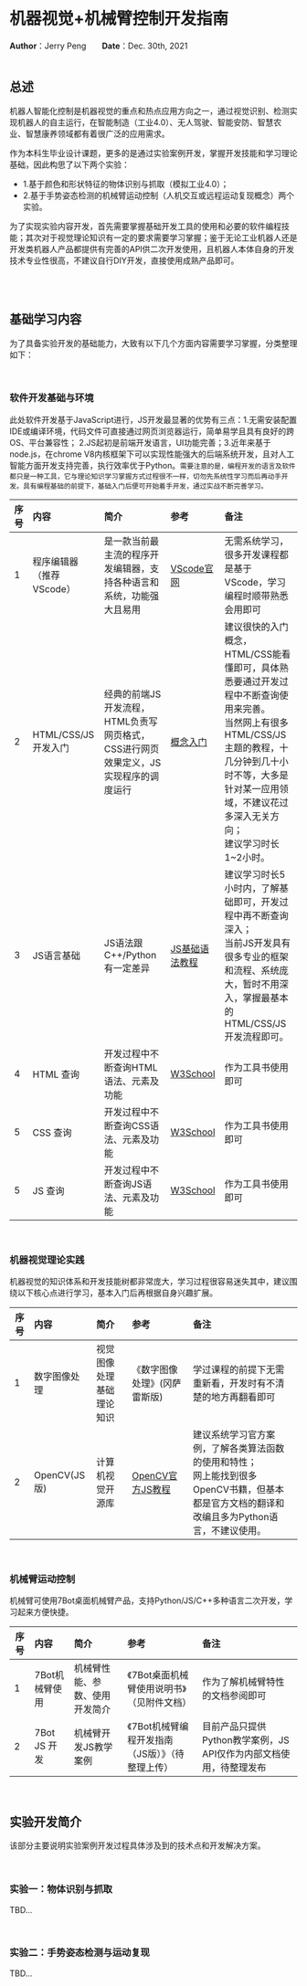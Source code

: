 # 机器视觉+机械臂控制开发指南

**Author**：Jerry Peng   &nbsp; &nbsp; &nbsp; **Date**：Dec. 30th, 2021
 <br>
 <br>

 ## 总述

 机器人智能化控制是机器视觉的重点和热点应用方向之一，通过视觉识别、检测实现机器人的自主运行，在智能制造（工业4.0）、无人驾驶、智能安防、智慧农业、智慧康养领域都有着很广泛的应用需求。

 作为本科生毕业设计课题，更多的是通过实验案例开发，掌握开发技能和学习理论基础，因此构思了以下两个实验：
 * 1.基于颜色和形状特征的物体识别与抓取（模拟工业4.0）；
 * 2.基于手势姿态检测的机械臂运动控制（人机交互或远程运动复现概念）两个实验。

为了实现实验内容开发，首先需要掌握基础开发工具的使用和必要的软件编程技能；其次对于视觉理论知识有一定的要求需要学习掌握；鉴于无论工业机器人还是开发类机器人产品都提供有完善的API供二次开发使用，且机器人本体自身的开发技术专业性很高，不建议自行DIY开发，直接使用成熟产品即可。

 <br>
 <br>

 ## 基础学习内容
 为了具备实验开发的基础能力，大致有以下几个方面内容需要学习掌握，分类整理如下：
 
  <br>

 ### 软件开发基础与环境
 此处软件开发基于JavaScript进行，JS开发最显著的优势有三点：1.无需安装配置IDE或编译环境，代码文件可直接通过网页浏览器运行，简单易学且具有良好的跨OS、平台兼容性； 2.JS起初是前端开发语言，UI功能完善；3.近年来基于node.js，在chrome V8内核框架下可以实现性能强大的后端系统开发，且对人工智能方面开发支持完善，执行效率优于Python。`需要注意的是，编程开发的语言及软件都只是一种工具，它与理论知识学习掌握方式过程很不一样，切勿先系统性学习而后再动手开发。具有编程基础的前提下，基础入门后便可开始着手开发，通过实战不断完善学习。`

 | 序号 | 内容 | 简介 | 参考 | 备注 |
 | ------------- |:-------------|:-------------|:-------------| :-------------|
 | 1 | 程序编辑器（推荐VScode） | 是一款当前最主流的程序开发编辑器，支持各种语言和系统，功能强大且易用 | [VScode官网](https://code.visualstudio.com/) | 无需系统学习，很多开发课程都是基于VScode，学习编程时顺带熟悉会用即可 |
 | 2 | HTML/CSS/JS开发入门 | 经典的前端JS开发流程，HTML负责写网页格式，CSS进行网页效果定义，JS实现程序的调度运行 | [概念入门](https://www.cnblogs.com/shiyanlou/p/12304522.html) | 建议很快的入门概念，HTML/CSS能看懂即可，具体熟悉要通过开发过程中不断查询使用来完善。 <br> 当然网上有很多HTML/CSS/JS主题的教程，十几分钟到几十小时不等，大多是针对某一应用领域，不建议花过多深入无关方向； <br> 建议学习时长1~2小时。 |
 | 3 | JS语言基础 | JS语法跟C++/Python有一定差异 | [JS基础语法教程](https://www.bilibili.com/video/BV1P741147CT?from=search&seid=17142994675239237100&spm_id_from=333.337.0.0) | 建议学习时长5小时内，了解基础即可，开发过程中再不断查询深入； <br> 当前JS开发具有很多专业的框架和流程、系统庞大，暂时不用深入，掌握最基本的HTML/CSS/JS开发流程即可。 |
 | 4 | HTML 查询 | 开发过程中不断查询HTML语法、元素及功能 | [W3School](https://www.w3school.com.cn/html/index.asp) | 作为工具书使用即可 |
 | 5 | CSS 查询 | 开发过程中不断查询CSS语法、元素及功能 | [W3School](https://www.w3school.com.cn/css/index.asp) | 作为工具书使用即可 |
 | 5 | JS 查询 | 开发过程中不断查询JS语法、元素及功能 | [W3School](https://www.w3school.com.cn/js/index.asp) | 作为工具书使用即可 |
 <br>

 ### 机器视觉理论实践
 机器视觉的知识体系和开发技能树都非常庞大，学习过程很容易迷失其中，建议围绕以下核心点进行学习，基本入门后再根据自身兴趣扩展。

 | 序号 | 内容 | 简介 | 参考 | 备注 |
 | ------------- |:-------------|:-------------|:-------------| :-------------|
 | 1 | 数字图像处理 | 视觉图像处理基础理论知识 | 《数字图像处理》(冈萨雷斯版) | 学过课程的前提下无需重新看，开发时有不清楚的地方再翻看即可 |
 | 2 | OpenCV(JS版) | 计算机视觉开源库 | [OpenCV官方JS教程](https://docs.opencv.org/3.3.1/d5/d10/tutorial_js_root.html) | 建议系统学习官方案例，了解各类算法函数的使用和特性； <br>网上能找到很多OpenCV书籍，但基本都是官方文档的翻译和改编且多为Python语言，不建议使用。 |


 <br>

 ### 机械臂运动控制
 机械臂可使用7Bot桌面机械臂产品，支持Python/JS/C++多种语言二次开发，学习起来方便快捷。

 | 序号 | 内容 | 简介 | 参考 | 备注 |
 | ------------- |:-------------|:-------------|:-------------| :-------------|
 | 1 | 7Bot机械臂使用 | 机械臂性能、参数、使用开发简介 | 《7Bot桌面机械臂使用说明书》（见附件文档） | 作为了解机械臂特性的文档参阅即可 |
 | 2 | 7Bot JS 开发 | 机械臂开发JS教学案例 | 《7Bot机械臂编程开发指南 （JS版）》（待整理上传） | 目前产品只提供Python教学案例，JS API仅作为内部文档使用，待整理发布 |


 <br>

 ## 实验开发简介
 该部分主要说明实验案例开发过程具体涉及到的技术点和开发解决方案。

 <br>

 ### 实验一：物体识别与抓取
 TBD...

 <br>

 ### 实验二：手势姿态检测与运动复现
 TBD...
